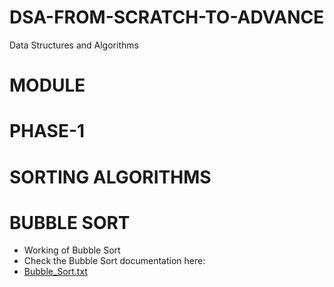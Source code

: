 # DSA-FROM-SCRATCH-TO-ADVANCE
Data Structures and Algorithms

# MODULE
# PHASE-1
  # SORTING ALGORITHMS
  # BUBBLE SORT
  - Working of Bubble Sort
  - Check the Bubble Sort documentation here:  
  - [Bubble_Sort.txt](https://github.com/vinayakmishra4/JAVA-LEARNING/blob/main/DSA-FROM-SCRATCH-TO-ADVANCE/Sort-Algo/Bubble_Sort.txt)
